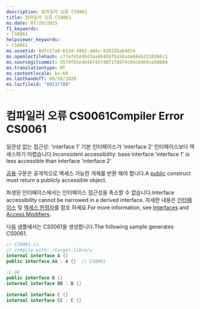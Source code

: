 ```yaml
---
description: 컴파일러 오류 CS0061
title: 컴파일러 오류 CS0061
ms.date: 07/20/2015
f1_keywords:
- CS0061
helpviewer_keywords:
- CS0061
ms.assetid: 8dfc57a9-653d-4902-a88c-92032ba64024
ms.openlocfilehash: c77efd1ed6d3aa6b45bf5a56a3e68eb3310366c1
ms.sourcegitcommit: d579fb5e4b46745fd0f1f8874c94c6469ce58604
ms.translationtype: MT
ms.contentlocale: ko-KR
ms.lasthandoff: 08/30/2020
ms.locfileid: "89137788"
---
```

# <a name="compiler-error-cs0061"></a><span data-ttu-id="69016-103">컴파일러 오류 CS0061</span><span class="sxs-lookup"><span data-stu-id="69016-103">Compiler Error CS0061</span></span>
<span data-ttu-id="69016-104">일관성 없는 접근성: 'interface 1' 기본 인터페이스가 'interface 2' 인터페이스보다 액세스하기 어렵습니다.</span><span class="sxs-lookup"><span data-stu-id="69016-104">Inconsistent accessibility: base interface 'interface 1' is less accessible than interface 'interface 2'</span></span>  
  
 <span data-ttu-id="69016-105">[공용](../language-reference/keywords/public.md) 구문은 공개적으로 액세스 가능한 개체를 반환 해야 합니다.</span><span class="sxs-lookup"><span data-stu-id="69016-105">A [public](../language-reference/keywords/public.md) construct must return a publicly accessible object.</span></span>  
  
 <span data-ttu-id="69016-106">파생된 인터페이스에서는 인터페이스 접근성을 축소할 수 없습니다.</span><span class="sxs-lookup"><span data-stu-id="69016-106">Interface accessibility cannot be narrowed in a derived interface.</span></span> <span data-ttu-id="69016-107">자세한 내용은 [인터페이스](../programming-guide/interfaces/index.md) 및 [액세스 한정자](../programming-guide/classes-and-structs/access-modifiers.md)를 참조 하세요.</span><span class="sxs-lookup"><span data-stu-id="69016-107">For more information, see [Interfaces](../programming-guide/interfaces/index.md) and [Access Modifiers](../programming-guide/classes-and-structs/access-modifiers.md).</span></span>  
  
 <span data-ttu-id="69016-108">다음 샘플에서는 CS0061을 생성합니다.</span><span class="sxs-lookup"><span data-stu-id="69016-108">The following sample generates CS0061.</span></span>  
  
```csharp  
// CS0061.cs  
// compile with: /target:library  
internal interface A {}  
public interface AA : A {}  // CS0061  
  
// OK  
public interface B {}  
internal interface BB : B {}  
  
internal interface C {}  
internal interface CC : C {}  
```

